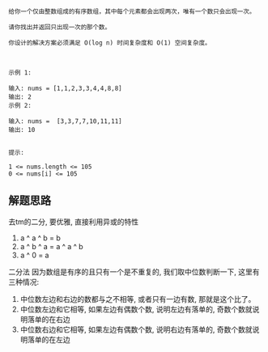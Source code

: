 ```azure
给你一个仅由整数组成的有序数组，其中每个元素都会出现两次，唯有一个数只会出现一次。

请你找出并返回只出现一次的那个数。

你设计的解决方案必须满足 O(log n) 时间复杂度和 O(1) 空间复杂度。

 

示例 1:

输入: nums = [1,1,2,3,3,4,4,8,8]
输出: 2
示例 2:

输入: nums =  [3,3,7,7,10,11,11]
输出: 10
 

提示:

1 <= nums.length <= 105
0 <= nums[i] <= 105
```
## 解题思路
去tm的二分, 要优雅, 直接利用异或的特性
1. a ^ a ^ b = b
2. a ^ b ^ a = a ^ a ^ b
3. a ^ 0 = a

二分法 因为数组是有序的且只有一个是不重复的, 我们取中位数判断一下, 这里有三种情况:
1. 中位数左边和右边的数都与之不相等, 或者只有一边有数, 那就是这个比了。
2. 中位数左边和它相等, 如果左边有偶数个数, 说明左边有落单的, 奇数个数就说明落单的在右边
3. 中位数右边和它相等, 如果左边有偶数个数, 说明右边有落单的, 奇数个数就说明落单的在左边